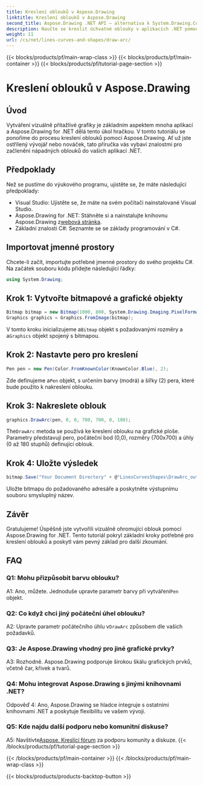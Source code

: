 ```yaml
---
title: Kreslení oblouků v Aspose.Drawing
linktitle: Kreslení oblouků v Aspose.Drawing
second_title: Aspose.Drawing .NET API – alternativa k System.Drawing.Common
description: Naučte se kreslit úchvatné oblouky v aplikacích .NET pomocí Aspose.Drawing. Postupujte podle našeho podrobného průvodce pro úžasné vizuální výsledky.
weight: 11
url: /cs/net/lines-curves-and-shapes/draw-arc/
---
```


{{< blocks/products/pf/main-wrap-class >}}
{{< blocks/products/pf/main-container >}}
{{< blocks/products/pf/tutorial-page-section >}}

# Kreslení oblouků v Aspose.Drawing

## Úvod

Vytváření vizuálně přitažlivé grafiky je základním aspektem mnoha aplikací a Aspose.Drawing for .NET dělá tento úkol hračkou. V tomto tutoriálu se ponoříme do procesu kreslení oblouků pomocí Aspose.Drawing. Ať už jste ostřílený vývojář nebo nováček, tato příručka vás vybaví znalostmi pro začlenění nápadných oblouků do vašich aplikací .NET.

## Předpoklady

Než se pustíme do výukového programu, ujistěte se, že máte následující předpoklady:

- Visual Studio: Ujistěte se, že máte na svém počítači nainstalované Visual Studio.
-  Aspose.Drawing for .NET: Stáhněte si a nainstalujte knihovnu Aspose.Drawing z[webová stránka](https://releases.aspose.com/drawing/net/).
- Základní znalosti C#: Seznamte se se základy programování v C#.

## Importovat jmenné prostory

Chcete-li začít, importujte potřebné jmenné prostory do svého projektu C#. Na začátek souboru kódu přidejte následující řádky:

```csharp
using System.Drawing;
```

## Krok 1: Vytvořte bitmapové a grafické objekty

```csharp
Bitmap bitmap = new Bitmap(1000, 800, System.Drawing.Imaging.PixelFormat.Format32bppPArgb);
Graphics graphics = Graphics.FromImage(bitmap);
```

 V tomto kroku inicializujeme a`Bitmap` objekt s požadovanými rozměry a a`Graphics` objekt spojený s bitmapou.

## Krok 2: Nastavte pero pro kreslení

```csharp
Pen pen = new Pen(Color.FromKnownColor(KnownColor.Blue), 2);
```

 Zde definujeme a`Pen` objekt, s určením barvy (modrá) a šířky (2) pera, které bude použito k nakreslení oblouku.

## Krok 3: Nakreslete oblouk

```csharp
graphics.DrawArc(pen, 0, 0, 700, 700, 0, 180);
```

 The`DrawArc` metoda se používá ke kreslení oblouku na grafické ploše. Parametry představují pero, počáteční bod (0,0), rozměry (700x700) a úhly (0 až 180 stupňů) definující oblouk.

## Krok 4: Uložte výsledek

```csharp
bitmap.Save("Your Document Directory" + @"LinesCurvesShapes\DrawArc_out.png");
```

Uložte bitmapu do požadovaného adresáře a poskytněte výstupnímu souboru smysluplný název.

## Závěr

Gratulujeme! Úspěšně jste vytvořili vizuálně ohromující oblouk pomocí Aspose.Drawing for .NET. Tento tutoriál pokryl základní kroky potřebné pro kreslení oblouků a poskytl vám pevný základ pro další zkoumání.

## FAQ

### Q1: Mohu přizpůsobit barvu oblouku?

 A1: Ano, můžete. Jednoduše upravte parametr barvy při vytváření`Pen` objekt.

### Q2: Co když chci jiný počáteční úhel oblouku?

 A2: Upravte parametr počátečního úhlu v`DrawArc` způsobem dle vašich požadavků.

### Q3: Je Aspose.Drawing vhodný pro jiné grafické prvky?

A3: Rozhodně. Aspose.Drawing podporuje širokou škálu grafických prvků, včetně čar, křivek a tvarů.

### Q4: Mohu integrovat Aspose.Drawing s jinými knihovnami .NET?

Odpověď 4: Ano, Aspose.Drawing se hladce integruje s ostatními knihovnami .NET a poskytuje flexibilitu ve vašem vývoji.

### Q5: Kde najdu další podporu nebo komunitní diskuse?

 A5: Navštivte[Aspose. Kreslící fórum](https://forum.aspose.com/c/diagram/17) za podporu komunity a diskuze.
{{< /blocks/products/pf/tutorial-page-section >}}

{{< /blocks/products/pf/main-container >}}
{{< /blocks/products/pf/main-wrap-class >}}

{{< blocks/products/products-backtop-button >}}
